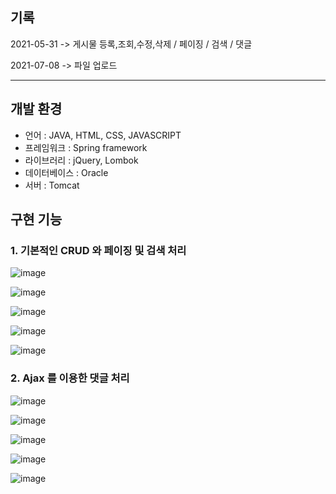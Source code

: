 ## 기록
2021-05-31
-> 게시물 등록,조회,수정,삭제 / 페이징 / 검색 / 댓글

2021-07-08
-> 파일 업로드

--------------------------------------------------------------


## 개발 환경
- 언어 : JAVA, HTML, CSS, JAVASCRIPT
- 프레임워크 : Spring framework
- 라이브러리 : jQuery, Lombok
- 데이터베이스 : Oracle
- 서버 : Tomcat

## 구현 기능
### 1. 기본적인 CRUD 와 페이징 및 검색 처리

![image](https://user-images.githubusercontent.com/63898556/123822982-b818e500-d937-11eb-8b3c-a1539190a757.png)

![image](https://user-images.githubusercontent.com/63898556/123823206-f1515500-d937-11eb-998c-709ae8d98188.png)

![image](https://user-images.githubusercontent.com/63898556/123823521-41301c00-d938-11eb-87b2-6dcb33402ad9.png)

![image](https://user-images.githubusercontent.com/63898556/123824050-aa179400-d938-11eb-90ca-a03f47b76a86.png)

![image](https://user-images.githubusercontent.com/63898556/123824206-cadfe980-d938-11eb-9602-86595cd6dce8.png)


### 2. Ajax 를 이용한 댓글 처리

![image](https://user-images.githubusercontent.com/63898556/123824482-0a0e3a80-d939-11eb-811b-6a1df7b8f21a.png)

![image](https://user-images.githubusercontent.com/63898556/123824572-21e5be80-d939-11eb-82f6-0751d86430b0.png)

![image](https://user-images.githubusercontent.com/63898556/123824876-5fe2e280-d939-11eb-8733-abda554aafb3.png)

![image](https://user-images.githubusercontent.com/63898556/123824974-74bf7600-d939-11eb-9d72-1d34ee8a040a.png)

![image](https://user-images.githubusercontent.com/63898556/123825055-89037300-d939-11eb-91fd-82674adfa49a.png)

